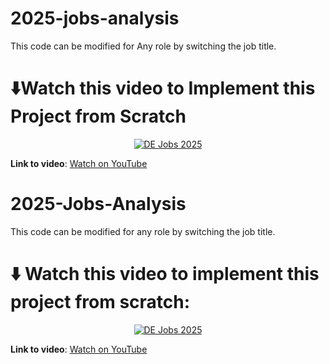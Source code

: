 # 2025-jobs-analysis
This code can be modified for Any role by switching the job title.

# ⬇️Watch this video to Implement this Project from Scratch

<div align="center">
    <a href="https://www.youtube.com/watch?v=goSGk2VwVcM&t=1418s">
        <img src="https://img.youtube.com/vi/goSGk2VwVcM/maxresdefault.jpg" alt="DE Jobs 2025" style="max-width:100%; height:auto;">
    </a>
</div>

**Link to video**: [Watch on YouTube](https://youtu.be/uEn11J08rOw)

# 2025-Jobs-Analysis

This code can be modified for any role by switching the job title.

# ⬇️ Watch this video to implement this project from scratch:

<div align="center">
    <a href="https://www.youtube.com/watch?v=uEn11J08rOw">
        <img src="https://img.youtube.com/vi/uEn11J08rOw/maxresdefault.jpg" alt="DE Jobs 2025" style="max-width:100%; height:auto;">
    </a>
</div>

**Link to video**: [Watch on YouTube](https://youtu.be/uEn11J08rOw)

